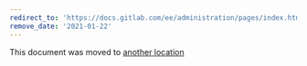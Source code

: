 ```yaml
---
redirect_to: 'https://docs.gitlab.com/ee/administration/pages/index.html'
remove_date: '2021-01-22'
---
```


This document was moved to [another location](https://docs.gitlab.com/ee/administration/pages/index.html)
